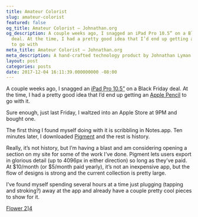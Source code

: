 ```yaml
---
title: Amateur Colorist
slug: amateur-colorist
featured: false
og_title: Amateur Colorist – Johnathan.org
og_description: A couple weeks ago, I snagged an iPad Pro 10.5” on a Black Friday
  deal. At the time, I had a pretty good idea that I’d end up getting an Apple Pencil
  to go with
meta_title: Amateur Colorist – Johnathan.org
meta_description: A hand-crafted technology product by Johnathan Lyman
layout: post
categories: posts
date: 2017-12-04 16:11:39.000000000 -08:00
---
```


A couple weeks ago, I snagged an [iPad Pro 10.5”](https://www.apple.com/ipad-pro/) on a Black Friday deal. At the time, I had a pretty good idea that I’d end up getting an [Apple Pencil](https://www.apple.com/apple-pencil/) to go with it.

Sure enough, just last Friday, I waltzed into an Apple Store at 9PM and bought one.

The first thing I found myself doing with it is scribbling in Notes.app. Ten minutes later, I downloaded [Pigment](http://pixiteapps.com/pigment/apple-ipad-pro-pencil.html) and the rest is history.

Really, it’s not history, but I’m having a blast and am considering opening a section on my site for some of the work I’ve done. Pigment lets users export in glorious detail (up to 4096px in either direction) so long as they’ve paid. At $10/month (or $5/month paid yearly), it’s not an inexpensive app, but the flow of designs is strong and the current collection is pretty large.

I’ve found myself spending several hours at a time just plugging (tapping and stroking?) away at the app and already have a couple pretty cool pieces to show for it.

[Flower 2](https://res.cloudinary.com/johnathan-org/image/upload/c_scale,q_85,w_750/pigment_art/flower_2_2017-12-03.jpg)][4](http://res.cloudinary.com/johnathan-org/image/upload/pigment_art/flower_2_2017-12-03.jpg)

